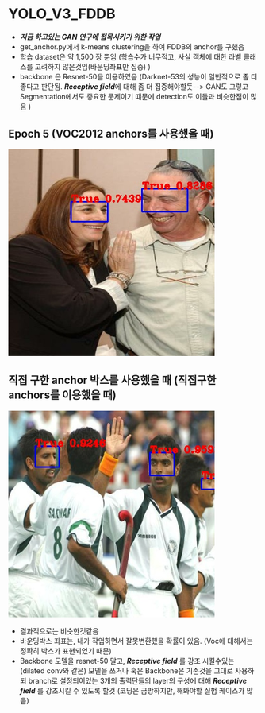 # YOLO_V3_FDDB
* ***지금 하고있는 GAN 연구에 접목시키기 위한 작업***
* get_anchor.py에서 k-means clustering을 하여 FDDB의 anchor를 구했음
* 학습 dataset은 약 1,500 장 뿐임 (학습수가 너무적고, 사실 객체에 대한 라벨 클래스를 고려하지 않은것임(바운딩좌표만 집중) )
* backbone 은 Resnet-50을 이용하였음 (Darknet-53의 성능이 일반적으로 좀 더 좋다고 판단됨. ***Receptive field***에 대해 좀 더 집중해야할듯--> GAN도 그렇고 Segmentation에서도 중요한 문제이기 떄문에 detection도 이들과 비슷한점이 많음 )

## Epoch 5 (VOC2012 anchors를 사용했을 때)
![img ](https://github.com/Kimyuhwanpeter/YOLO_V3_FDDB/blob/main/500_2.jpg)

## 직접 구한 anchor 박스를 사용했을 때 (직접구한 anchors를 이용했을 때)
![img2](https://github.com/Kimyuhwanpeter/YOLO_V3_FDDB/blob/main/2500_7.jpg)
<br/>


* 결과적으로는 비슷한것같음
* 바운딩박스 좌표는, 내가 작업하면서 잘못변환했을 확률이 있음. (Voc에 대해서는 정확히 박스가 표현되었기 때문)
* Backbone 모델을 resnet-50 말고, ***Receptive field*** 를 강조 시킬수있는 (dilated conv와 같은) 모델을 쓰거나 혹은 Backbone은 기존것을 그대로 사용하되 branch로 설정되어있는 3개의 출력단들의 layer의 구성에 대해 ***Receptive field*** 를 강조시킬 수 있도록 할것 (코딩은 금방하지만, 해봐야할 실험 케이스가 많음)
